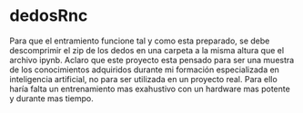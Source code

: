 # dedosRnc
Para que el entramiento funcione tal y como esta preparado, se debe descomprimir el zip de los dedos en una carpeta a la misma altura que el archivo ipynb. Aclaro que este proyecto esta pensado para ser una muestra de los conocimientos adquiridos durante mi formación especializada en inteligencia artificial, no para ser utilizada en un proyecto real. Para ello haría falta un entrenamiento mas exahustivo con un hardware mas potente y durante mas tiempo.
